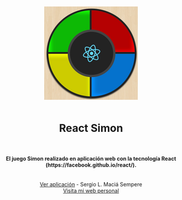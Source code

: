 <div align="center">
  <br/>
  <a href="https://simon.smacia.es/" target="_blank"><img src="https://raw.githubusercontent.com/SergioLMacia/React-Simon/master/src/img/react-simon_preview.jpg" alt="React Simon" width="250"></a>
  <br/>
  <br/>
    <h1>React Simon</h1>
  <br/>
</div>

<h4 align="center">El juego Simon realizado en aplicación web con la tecnología React (https://facebook.github.io/react/).</h4>

<br/>
<div align="center">
  <a href="https://simon.smacia.es/" target="_blank">Ver aplicación</a> - Sergio L. Maciá Sempere
  <br/>
  <a href="https://www.smacia.es/" target="_blank">Visita mi web personal</a>
</div>